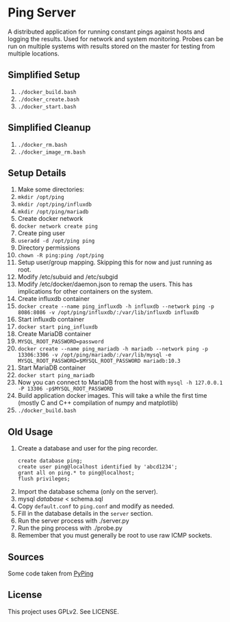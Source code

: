 # Ping Server

A distributed application for running constant pings against hosts and logging the results. Used for network and system monitoring. Probes can be run on multiple systems with results stored on the master for testing from multiple locations.

## Simplified Setup
1. `./docker_build.bash`
1. `./docker_create.bash`
1. `./docker_start.bash`

## Simplified Cleanup
1. `./docker_rm.bash`
1. `./docker_image_rm.bash`

## Setup Details
1. Make some directories:
  1. `mkdir /opt/ping`
  2. `mkdir /opt/ping/influxdb`
  2. `mkdir /opt/ping/mariadb`
2. Create docker network
  1. `docker network create ping`
3. Create ping user
  1. `useradd -d /opt/ping ping`
4. Directory permissions
  1. `chown -R ping:ping /opt/ping`
5. Setup user/group mapping. Skipping this for now and just running as root.
  1. Modify /etc/subuid and /etc/subgid
  2. Modify /etc/docker/daemon.json to remap the users. This has implications for other containers on the system.
6. Create influxdb container
  1. `docker create --name ping_influxdb -h influxdb --network ping -p 8086:8086 -v /opt/ping/influxdb/:/var/lib/influxdb influxdb`
7. Start influxdb container
  1. `docker start ping_influxdb`
1. Create MariaDB container
  1. `MYSQL_ROOT_PASSWORD=password`
  1. `docker create --name ping_mariadb -h mariadb --network ping -p 13306:3306 -v /opt/ping/mariadb/:/var/lib/mysql -e MYSQL_ROOT_PASSWORD=$MYSQL_ROOT_PASSWORD mariadb:10.3`
1. Start MariaDB container
  1. `docker start ping_mariadb`
  2. Now you can connect to MariaDB from the host with `mysql -h 127.0.0.1 -P 13306 -p$MYSQL_ROOT_PASSWORD`
8. Build application docker images. This will take a while the first time (mostly C and C++ compilation of numpy and matplotlib)
  1. `./docker_build.bash`


## Old Usage
1. Create a database and user for the ping recorder.
    ```
    create database ping;
    create user ping@localhost identified by 'abcd1234';
    grant all on ping.* to ping@localhost;
    flush privileges;
    ```
2. Import the database schema (only on the server).
  1. mysql *database* < schema.sql
1. Copy `default.conf` to `ping.conf` and modify as needed.
  1. Fill in the database details in the `server` section.
2. Run the server process with ./server.py
3. Run the ping process with ./probe.py
  1. Remember that you must generally be root to use raw ICMP sockets.

## Sources

Some code taken from [PyPing](https://github.com/Akhavi/pyping)

## License

This project uses GPLv2. See LICENSE.
